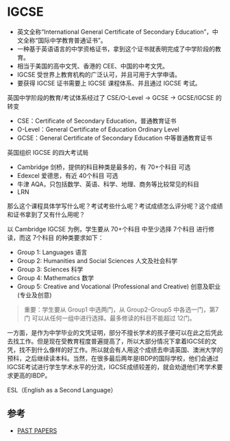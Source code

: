 # IGCSE
- 英文全称“International General Certificate of Secondary Education”，中文全称“国际中学教育普通证书”。
- 一种基于英语语言的中学资格证书，拿到这个证书就表明完成了中学阶段的教育。
- 相当于美国的高中文凭、香港的 CEE、中国的中考文凭。
- IGCSE 受世界上教育机构的广泛认可，并且可用于大学申请。
- 要获得 IGCSE 证书需要上 IGCSE 课程体系、并且通过 IGCSE 考试。
  
英国中学阶段的教育/考试体系经过了 CSE/O-Level -> GCSE -> GCSE/IGCSE 的转变
- CSE：Certificate of Secondary Education，普通教育证书
- O-Level：General Certificate of Education Ordinary Level
- GCSE：General Certificate of Secondary Education 中等普通教育证书

英国组织 IGCSE 的四大考试局
- Cambridge 剑桥，提供的科目种类是最多的，有 70+个科目 可选
- Edexcel 爱德思，有近 40个科目 可选
- 牛津 AQA，只包括数学、英语、科学、地理、商务等比较常见的科目
- LRN

那么这个课程具体学写什么呢？考试考些什么呢？考试成绩怎么评分呢？这个成绩和证书拿到了又有什么用呢？

以 Cambridge IGCSE 为例，学生要从 70+个科目 中至少选择 7个科目 进行修读，而这 7个科目 的种类要求如下：
- Group 1: Languages 语言
- Group 2: Humanities and Social Sciences 人文及社会科学
- Group 3: Sciences 科学
- Group 4: Mathematics 数学
- Group 5: Creative and Vocational (Professional and Creative) 创意及职业(专业及创意)
>重要：学生要从 Group1 中选两门，从 Group2-Group5 中各选一门，第7门 可以从任何一组中进行选择。最多修读的科目不能超过 12门。

一方面，是作为中学毕业的文凭证明，部分不擅长学术的孩子便可以在此之后凭此去找工作。但是现在受教育程度普遍提高了，所以大部分情况下拿着IGCSE的文凭，找不到什么像样的好工作。所以就会有人用这个成绩去申请英国、澳洲大学的预科，之后继续读本科。当然，在很多最后两年是IBDP的国际学校，他们会通过IGCSE考试进行学生学术水平的分流，IGCSE成绩较差的，就会劝退他们考学术要求更高的IBDP。

ESL（English as a Second Language）

## 参考
- [PAST PAPERS](https://www.exam-mate.com/pastpapers?cat=3&sub=257)
